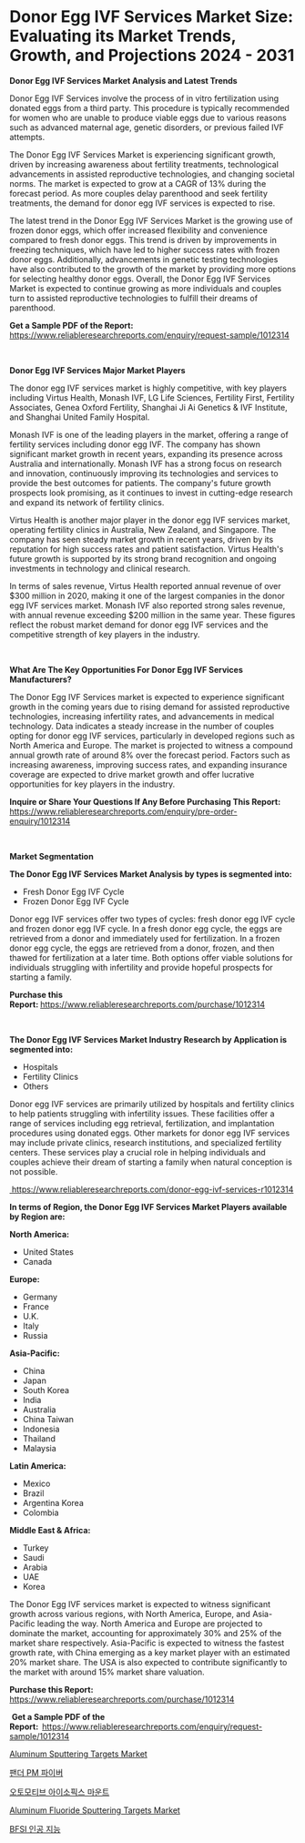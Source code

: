 <p><h1>Donor Egg IVF Services Market Size: Evaluating its Market Trends, Growth, and Projections 2024 - 2031</h1></p><p><strong>Donor Egg IVF Services Market Analysis and Latest Trends</strong></p>
<p><p>Donor Egg IVF Services involve the process of in vitro fertilization using donated eggs from a third party. This procedure is typically recommended for women who are unable to produce viable eggs due to various reasons such as advanced maternal age, genetic disorders, or previous failed IVF attempts.</p><p>The Donor Egg IVF Services Market is experiencing significant growth, driven by increasing awareness about fertility treatments, technological advancements in assisted reproductive technologies, and changing societal norms. The market is expected to grow at a CAGR of 13% during the forecast period. As more couples delay parenthood and seek fertility treatments, the demand for donor egg IVF services is expected to rise.</p><p>The latest trend in the Donor Egg IVF Services Market is the growing use of frozen donor eggs, which offer increased flexibility and convenience compared to fresh donor eggs. This trend is driven by improvements in freezing techniques, which have led to higher success rates with frozen donor eggs. Additionally, advancements in genetic testing technologies have also contributed to the growth of the market by providing more options for selecting healthy donor eggs. Overall, the Donor Egg IVF Services Market is expected to continue growing as more individuals and couples turn to assisted reproductive technologies to fulfill their dreams of parenthood.</p></p>
<p><strong>Get a Sample PDF of the Report:&nbsp;</strong> <a href="https://www.reliableresearchreports.com/enquiry/request-sample/1012314">https://www.reliableresearchreports.com/enquiry/request-sample/1012314</a></p>
<p>&nbsp;</p>
<p><strong>Donor Egg IVF Services Major Market Players</strong></p>
<p><p>The donor egg IVF services market is highly competitive, with key players including Virtus Health, Monash IVF, LG Life Sciences, Fertility First, Fertility Associates, Genea Oxford Fertility, Shanghai Ji Ai Genetics & IVF Institute, and Shanghai United Family Hospital. </p><p>Monash IVF is one of the leading players in the market, offering a range of fertility services including donor egg IVF. The company has shown significant market growth in recent years, expanding its presence across Australia and internationally. Monash IVF has a strong focus on research and innovation, continuously improving its technologies and services to provide the best outcomes for patients. The company's future growth prospects look promising, as it continues to invest in cutting-edge research and expand its network of fertility clinics.</p><p>Virtus Health is another major player in the donor egg IVF services market, operating fertility clinics in Australia, New Zealand, and Singapore. The company has seen steady market growth in recent years, driven by its reputation for high success rates and patient satisfaction. Virtus Health's future growth is supported by its strong brand recognition and ongoing investments in technology and clinical research.</p><p>In terms of sales revenue, Virtus Health reported annual revenue of over $300 million in 2020, making it one of the largest companies in the donor egg IVF services market. Monash IVF also reported strong sales revenue, with annual revenue exceeding $200 million in the same year. These figures reflect the robust market demand for donor egg IVF services and the competitive strength of key players in the industry.</p></p>
<p>&nbsp;</p>
<p><strong>What Are The Key Opportunities For Donor Egg IVF Services Manufacturers?</strong></p>
<p><p>The Donor Egg IVF Services market is expected to experience significant growth in the coming years due to rising demand for assisted reproductive technologies, increasing infertility rates, and advancements in medical technology. Data indicates a steady increase in the number of couples opting for donor egg IVF services, particularly in developed regions such as North America and Europe. The market is projected to witness a compound annual growth rate of around 8% over the forecast period. Factors such as increasing awareness, improving success rates, and expanding insurance coverage are expected to drive market growth and offer lucrative opportunities for key players in the industry.</p></p>
<p><strong>Inquire or Share Your Questions If Any Before Purchasing This Report:</strong> <a href="https://www.reliableresearchreports.com/enquiry/pre-order-enquiry/1012314">https://www.reliableresearchreports.com/enquiry/pre-order-enquiry/1012314</a></p>
<p>&nbsp;</p>
<p><strong>Market Segmentation</strong></p>
<p><strong>The Donor Egg IVF Services Market Analysis by types is segmented into:</strong></p>
<p><ul><li>Fresh Donor Egg IVF Cycle</li><li>Frozen Donor Egg IVF Cycle</li></ul></p>
<p><p>Donor egg IVF services offer two types of cycles: fresh donor egg IVF cycle and frozen donor egg IVF cycle. In a fresh donor egg cycle, the eggs are retrieved from a donor and immediately used for fertilization. In a frozen donor egg cycle, the eggs are retrieved from a donor, frozen, and then thawed for fertilization at a later time. Both options offer viable solutions for individuals struggling with infertility and provide hopeful prospects for starting a family.</p></p>
<p><strong>Purchase this Report:&nbsp;</strong><a href="https://www.reliableresearchreports.com/purchase/1012314">https://www.reliableresearchreports.com/purchase/1012314</a></p>
<p>&nbsp;</p>
<p><strong>The Donor Egg IVF Services Market Industry Research by Application is segmented into:</strong></p>
<p><ul><li>Hospitals</li><li>Fertility Clinics</li><li>Others</li></ul></p>
<p><p>Donor egg IVF services are primarily utilized by hospitals and fertility clinics to help patients struggling with infertility issues. These facilities offer a range of services including egg retrieval, fertilization, and implantation procedures using donated eggs. Other markets for donor egg IVF services may include private clinics, research institutions, and specialized fertility centers. These services play a crucial role in helping individuals and couples achieve their dream of starting a family when natural conception is not possible.</p></p>
<p><a href="https://www.reliableresearchreports.com/donor-egg-ivf-services-r1012314">&nbsp;https://www.reliableresearchreports.com/donor-egg-ivf-services-r1012314</a></p>
<p><strong>In terms of Region, the Donor Egg IVF Services Market Players available by Region are:</strong></p>
<p>
    <p> <strong> North America: </strong>
        <ul>
            <li>United States</li>
            <li>Canada</li>
        </ul>
        </p> 
    <p> <strong> Europe: </strong>
        <ul>
            <li>Germany</li>
            <li>France</li>
            <li>U.K.</li>
            <li>Italy</li>
            <li>Russia</li>
        </ul>
        </p> 
    <p> <strong> Asia-Pacific: </strong>
        <ul>
            <li>China</li>
            <li>Japan</li>
            <li>South Korea</li>
            <li>India</li>
            <li>Australia</li>
            <li>China Taiwan</li>
            <li>Indonesia</li>
            <li>Thailand</li>
            <li>Malaysia</li>
        </ul>
        </p> 
    <p> <strong> Latin America: </strong>
        <ul>
            <li>Mexico</li>
            <li>Brazil</li>
            <li>Argentina Korea</li>
            <li>Colombia</li>
        </ul>
        </p> 
    <p> <strong> Middle East & Africa: </strong>
        <ul>
            <li>Turkey</li>
            <li>Saudi</li>
            <li>Arabia</li>
            <li>UAE</li>
            <li>Korea</li>
        </ul>
    </p>
    </p>
<p><p>The Donor Egg IVF services market is expected to witness significant growth across various regions, with North America, Europe, and Asia-Pacific leading the way. North America and Europe are projected to dominate the market, accounting for approximately 30% and 25% of the market share respectively. Asia-Pacific is expected to witness the fastest growth rate, with China emerging as a key market player with an estimated 20% market share. The USA is also expected to contribute significantly to the market with around 15% market share valuation.</p></p>
<p><strong>Purchase this Report: </strong><a href="https://www.reliableresearchreports.com/purchase/1012314">https://www.reliableresearchreports.com/purchase/1012314</a></p>
<p>&nbsp;<strong>Get a Sample PDF of the Report:&nbsp;&nbsp;</strong><a href="https://www.reliableresearchreports.com/enquiry/request-sample/1012314">https://www.reliableresearchreports.com/enquiry/request-sample/1012314</a></p>
<p><strong></strong></p>
<p><p><a href="https://github.com/yazulaeha/Market-Research-Report-List-1/blob/main/aluminum-sputtering-targets-market.md">Aluminum Sputtering Targets Market</a></p><p><a href="https://medium.com/@wallacecumfgmings567556/%ED%8C%90%EB%8B%A4-pm-%ED%8C%8C%EC%9D%B4%EB%B2%84-%EC%8B%9C%EC%9E%A5-%EA%B0%9C%EC%9A%94-2024%EB%85%84%EB%B6%80%ED%84%B0-2031%EB%85%84%EA%B9%8C%EC%A7%80%EC%9D%98-%EA%B8%80%EB%A1%9C%EB%B2%8C-%EC%8B%9C%EC%9E%A5-%EB%8F%99%ED%96%A5-%EB%B0%8F-%EC%A0%84%EB%A7%9D-414eaf12220b">팬더 PM 파이버</a></p><p><a href="https://github.com/AlbertotDouglas44367/Market-Research-Report-List-3/blob/main/619971583186.md">오토모티브 아이소픽스 마운트</a></p><p><a href="https://github.com/rionkhanvai01/Market-Research-Report-List-2/blob/main/aluminum-fluoride-sputtering-targets-market.md">Aluminum Fluoride Sputtering Targets Market</a></p><p><a href="https://github.com/tasfiyaj85/Market-Research-Report-List-2/blob/main/114147283185.md">BFSI 인공 지능</a></p></p>